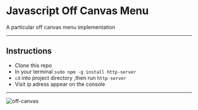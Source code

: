 # Javascript Off Canvas Menu
A particular off canvas menu implementation

---

## Instructions
- Clone this repo
- In your terminal `sudo npm -g install http-server`
- `cd` into project directory ,then run `http-server`
- Visit ip adress appear on the console

---


![off-canvas](https://user-images.githubusercontent.com/6436298/35801145-bd9ffaca-0a9d-11e8-9016-3d55a3db0f52.gif)
